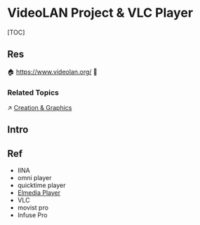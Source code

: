 # VideoLAN Project & VLC Player

[TOC]



## Res
🏠 https://www.videolan.org/
🚧 


### Related Topics
↗ [Creation & Graphics](../../../../🔑%20CS%20Core/🧰%20Generic%20Tools%20&%20Projects/Creation%20&%20Graphics/Creation%20&%20Graphics.md)



## Intro



## Ref
[what is the best video player for mac]: https://www.reddit.com/r/macapps/comments/1alv02a/what_is_the_best_video_player_for_mac/
- IINA
- omni player
- quicktime player
- [Elmedia Player](https://apps.apple.com/us/app/elmedia-video-player/id1044549675?mt=12)
- VLC
- movist pro
- Infuse Pro

[ Open In VLC]: https://webextension.org/listing/open-in-vlc.html
